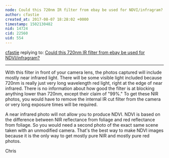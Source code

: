 ```yaml
---
node: Could this 720nm IR filter from ebay be used for NDVI/infragram?
author: cfastie
created_at: 2017-08-07 18:28:02 +0000
timestamp: 1502130482
nid: 14724
cid: 22560
uid: 554
---
```




[cfastie](../profile/cfastie) replying to: [Could this 720nm IR filter from ebay be used for NDVI/infragram?](../notes/qdominus/08-07-2017/could-this-720nm-ir-filter-from-ebay-be-used-for-ndvi-infragram)

----
With this filter in front of your camera lens, the photos captured will include mostly near infrared light. There will be some visible light included because 720nm is really just very long wavelength red light, right at the edge of near infrared. There is no information about how good the filter is at blocking anything lower than 720nm, except their claim of "99%." To get these NIR photos, you would have to remove the internal IR cut filter from the camera or very long exposure times will be required.

A near infrared photo will not allow you to produce NDVI. NDVI is based on the difference between NIR reflectance from foliage and red reflectance from foliage. So you would need a second photo of the exact same scene taken with an unmodified camera. That's the best way to make NDVI images because it is the only way to get mostly pure NIR and mostly pure red photos.

Chris

